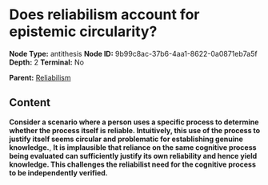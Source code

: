# Does reliabilism account for epistemic circularity?

**Node Type:** antithesis
**Node ID:** 9b99c8ac-37b6-4aa1-8622-0a0871eb7a5f
**Depth:** 2
**Terminal:** No

**Parent:** [Reliabilism](reliabilism.md)

## Content

**Consider a scenario where a person uses a specific process to determine whether the process itself is reliable. Intuitively, this use of the process to justify itself seems circular and problematic for establishing genuine knowledge.**, **It is implausible that reliance on the same cognitive process being evaluated can sufficiently justify its own reliability and hence yield knowledge. This challenges the reliabilist need for the cognitive process to be independently verified.**
